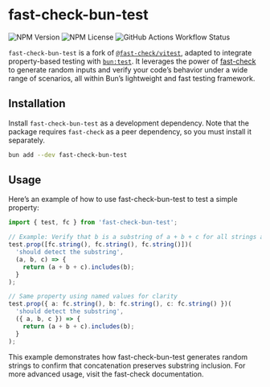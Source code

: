 # fast-check-bun-test

![NPM Version](https://img.shields.io/npm/v/fast-check-bun-test)
![NPM License](https://img.shields.io/npm/l/fast-check-bun-test)
![GitHub Actions Workflow Status](https://img.shields.io/github/actions/workflow/status/shuntksh/fast-check-bun-test/ci.yml)


`fast-check-bun-test` is a fork of [`@fast-check/vitest`](https://github.com/dubzzz/fast-check/tree/main/packages/vitest), adapted to integrate property-based testing with [`bun:test`](https://bun.sh/docs/cli/test). It leverages the power of [fast-check](https://fast-check.dev/) to generate random inputs and verify your code’s behavior under a wide range of scenarios, all within Bun’s lightweight and fast testing framework.

## Installation

Install `fast-check-bun-test` as a development dependency. Note that the package requires `fast-check` as a peer dependency, so you must install it separately.

```bash
bun add --dev fast-check-bun-test
```

## Usage

Here’s an example of how to use fast-check-bun-test to test a simple property:

```typescript
import { test, fc } from 'fast-check-bun-test';

// Example: Verify that b is a substring of a + b + c for all strings a, b, c
test.prop([fc.string(), fc.string(), fc.string()])(
  'should detect the substring',
  (a, b, c) => {
    return (a + b + c).includes(b);
  }
);

// Same property using named values for clarity
test.prop({ a: fc.string(), b: fc.string(), c: fc.string() })(
  'should detect the substring',
  ({ a, b, c }) => {
    return (a + b + c).includes(b);
  }
);
```

This example demonstrates how fast-check-bun-test generates random strings to confirm that concatenation preserves substring inclusion. For more advanced usage, visit the fast-check documentation.
